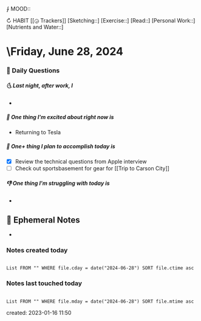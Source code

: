 ⨑ MOOD::

↻ HABIT [[◶ Trackers]]
[Sketching::]
[Exercise::]
[Read::]
[Personal Work::]
[Nutrients and Water::]

# \Friday, June 28, 2024

### 📅 Daily Questions

##### 🌜 Last night, after work, I

-

##### 🙌 One thing I'm excited about right now is

- Returning to Tesla

##### 🚀 One+ thing I plan to accomplish today is

- [x] Review the technical questions from Apple interview
- [ ] Check out sportsbasement for gear for [[Trip to Carson City]]

##### 👎 One thing I'm struggling with today is

-

## 📝 Ephemeral Notes

-

### Notes created today

```dataview

List FROM "" WHERE file.cday = date("2024-06-28") SORT file.ctime asc

```

### Notes last touched today

```dataview

List FROM "" WHERE file.mday = date("2024-06-28") SORT file.mtime asc

```

created: 2023-01-16 11:50
